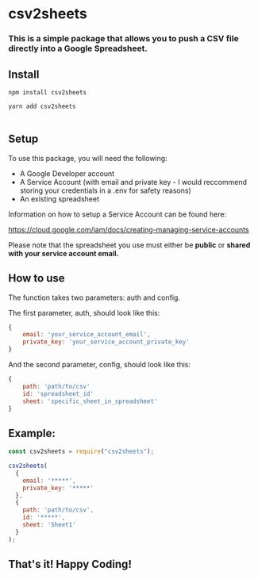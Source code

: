 # **csv2sheets**

### This is a simple package that allows you to push a CSV file directly into a Google Spreadsheet.  

## Install

```npm install csv2sheets```

```yarn add csv2sheets```
<br></br>
## Setup

To use this package, you will need the following:
* A Google Developer account
* A Service Account (with email and private key - I would reccommend storing your credentials in a .env for safety reasons)
* An existing spreadsheet

Information on how to setup a Service Account can be found here:

https://cloud.google.com/iam/docs/creating-managing-service-accounts

Please note that the spreadsheet you use must either be **public** or **shared with your service account email.**

## How to use 

The function takes two parameters: auth and config.

The first parameter, auth, should look like this:
```js
{
    email: 'your_service_account_email',
    private_key: 'your_service_account_private_key'
}
```

And the second parameter, config, should look like this:
```js
{
    path: 'path/to/csv'
    id: 'spreadsheet_id'
    sheet: 'specific_sheet_in_spreadsheet'
}
```

## Example:

```js
const csv2sheets = require("csv2sheets");

csv2sheets(
  {
    email: '*****',
    private_key: '*****'
  },
  {
    path: 'path/to/csv',
    id: '*****',
    sheet: 'Sheet1'
  }
);
```

## That's it! Happy Coding!
